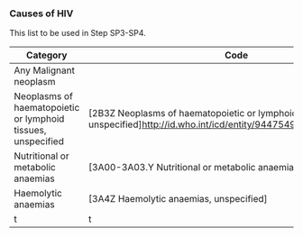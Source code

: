 
###  Causes of HIV

This list to be used in Step SP3-SP4.

|**Category**|**Code**|
|---|---|
|	Any Malignant neoplasm|							
|	Neoplasms of haematopoietic or lymphoid tissues, unspecified	|	[2B3Z Neoplasms of haematopoietic or lymphoid tissues, unspecified]<comment>http://id.who.int/icd/entity/944754984/mms/unspecified</comment>						
|	Nutritional or metabolic anaemias	|	[3A00-3A03.Y Nutritional or metabolic anaemias]<!--CODE!TITLE! http://id.who.int/icd/entity/963670118 -->						
|	Haemolytic anaemias	|	[3A4Z Haemolytic anaemias, unspecified]<!--CODE!TITLE! http://id.who.int/icd/entity/162762794/mms/unspecified -->						
|t|t|
